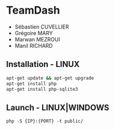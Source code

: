 # TeamDash

* Sébastien CUVELLIER 
* Grégoire MARY
* Marwan MEZROUI
* Manil RICHARD

## Installation - LINUX

```bash
apt-get update && apt-get upgrade
apt-get install php
apt-get install php-sqlite3
```

## Launch - LINUX|WINDOWS

```
php -S {IP}:{PORT} -t public/
```
